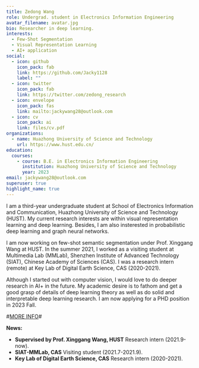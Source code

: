 ```yaml
---
title: Zedong Wang
role: Undergrad. student in Electronics Information Engineering
avatar_filename: avatar.jpg
bio: Researcher in deep learning.
interests:
  - Few-Shot Segmentation
  - Visual Representation Learning
  - AI+ application
social:
  - icon: github
    icon_pack: fab
    link: https://github.com/Jacky1128
    label: ""
  - icon: twitter
    icon_pack: fab
    link: https://twitter.com/zedong_research
  - icon: envelope
    icon_pack: fas
    link: mailto:jackywang28@outlook.com
  - icon: cv
    icon_pack: ai
    link: files/cv.pdf
organizations:
  - name: Huazhong University of Science and Technology
    url: https://www.hust.edu.cn/
education:
  courses:
    - course: B.E. in Electronics Information Engineering
      institution: Huazhong University of Science and Technology
      year: 2023
email: jackywang28@outlook.com
superuser: true
highlight_name: true
---
```

I am a third-year undergraduate student at School of Electronics Information and Communication, Huazhong University of Science and Technology (HUST). My current research interests are within visual representation learning and deep learning. Besides, I am also insterested in probabilistic deep learning and graph neural networks. 

I am now working on few-shot semantic segmentation under Prof. Xinggang Wang at HUST. In the summer 2021, I worked as a visiting student at Multimedia Lab (MMLab), Shenzhen Institute of Advanced Technology (SIAT), Chinese Academy of Sciences (CAS). I was a research intern (remote) at Key Lab of Digital Earth Science, CAS (2020-2021).

Although I started out with computer vision, I would love to do deeper research in AI+ in the future. My academic desire is to fathom and get a good grasp of details of deep learning theory as well as do solid and interpretable deep learning research.  I am now applying for a PHD position in 2023 Fall.

\#[MORE INFO](https://zedongwang.netlify.app/post/getting-started/)#

**News:**

* **Supervised by Prof. Xinggang Wang, HUST**    Research intern (2021.9-now).
* **SIAT-MMLab, CAS**    Visiting student (2021.7-2021.9).
* **Key Lab of Digital Earth Science, CAS**    Research intern (2020-2021).
